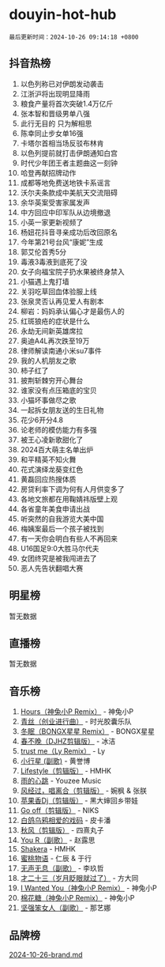 # douyin-hot-hub

`最后更新时间：2024-10-26 09:14:18 +0800`

## 抖音热榜

1. 以色列称已对伊朗发动袭击
1. 江浙沪将出现明显降雨
1. 粮食产量将首次突破1.4万亿斤
1. 张本智和晋级男单八强
1. 此行无目的 只为解相思
1. 陈幸同止步女单16强
1. 卡塔尔首相当场反驳布林肯
1. 以色列提前就打击伊朗通知白宫
1. 时代少年团王者主题曲这一刻钟
1. 哈登再献招牌动作
1. 成都等地免费送地铁卡系谣言
1. 沃尔夫条款成中美航天交流阻碍
1. 余华英案受害家属发声
1. 中方回应中印军队从边境撤退
1. 小英一家更新视频了
1. 杨妞花抖音寻亲成功后改回原名
1. 今年第21号台风“康妮”生成
1. 郭艾伦首秀5分
1. 毒液3毒液到底死了没
1. 女子向福宝院子扔水果被终身禁入
1. 小猫遇上鬼打墙
1. 关羽吃草回血体验服上线
1. 张泉灵否认再见爱人有剧本
1. 柳岩：妈妈承认偏心才是最伤人的
1. 红斑狼疮的症状是什么
1. 永劫无间新英雄席拉
1. 奥迪A4L再次跌至19万
1. 律师解读南通小米su7事件
1. 我的人机朋友之歌
1. 柿子红了
1. 披荆斩棘穷开心舞台
1. 谁家没有点压箱底的宝贝
1. 小猫坏事做尽之歌
1. 一起拆女朋友送的生日礼物
1. 花少6开分4.8
1. 论老师的模仿能力有多强
1. 被王心凌新歌甜化了
1. 2024百大萌主名单出炉
1. 和平精英不知火舞
1. 花式演绎龙葵变红色
1. 黄磊回应热搜体质
1. 房贷利率下调为何有人月供变多了
1. 各地文旅都在用鞠婧祎版壁上观
1. 各省童年美食申请出战
1. 听突然的自我游览大美中国
1. 梅姨案最后一个孩子被找到
1. 有一天你会明白有些人不再回来
1. U16国足9:0大胜马尔代夫
1. 女团终究是被我闯进去了
1. 恶人先告状翻唱大赛

## 明星榜

暂无数据

## 直播榜

暂无数据

## 音乐榜

1. [Hours（神兔小P Remix）](https://sf5-hl-cdn-tos.douyinstatic.com/obj/tos-cn-ve-2774/oUXHUn2Ui2yeCiTUvQNIdgAycsCBBCBytMlfZw) - 神兔小P
1. [青丝（创业进行曲）](https://sf6-cdn-tos.douyinstatic.com/obj/tos-cn-ve-2774/ooYARJB5iBRNhCOkDsS3BAKW91CIMoQfwzwKLi) - 时光胶囊乐队
1. [冬眠（BONGX星星 Remix）](https://sf5-hl-cdn-tos.douyinstatic.com/obj/tos-cn-ve-2774/oMCfFFoE3LwQ7agAgOIG4ieExqkeAsxNBEkLdz) - BONGX星星
1. [春不晚（DJHZ剪辑版）](https://sf3-cdn-tos.douyinstatic.com/obj/tos-cn-ve-2774/osEZa7YZ6wNo9QDABgfGFaCQKRQTNafsBJDnKt) - 冰洁
1. [trust me（Ly Remix）](https://sf5-hl-cdn-tos.douyinstatic.com/obj/tos-cn-ve-2774/oUo1M8fz5AfmMSExABQQKFE0eCMWgsiccfqrMA) - Ly
1. [小行星 (副歌)](https://sf5-hl-cdn-tos.douyinstatic.com/obj/tos-cn-ve-2774/oArWEvgkJwVsB0KMIw6iBsAoHAciIjJqzWeTQr) - 黄誉博
1. [Lifestyle（剪辑版）](https://sf3-cdn-tos.douyinstatic.com/obj/tos-cn-ve-2774/owfqGgjwG3V5lCLaAIezFMeg3LtuKNBaZKgzPV) - HMHK
1. [雨的心跳](https://sf5-hl-cdn-tos.douyinstatic.com/obj/tos-cn-ve-2774/o0vI5NZuiJgxWIQQFhXO0RTrsiIAsBSiMIECz) - Youzee Music
1. [风经过，唱离合（剪辑版）](https://sf3-cdn-tos.douyinstatic.com/obj/tos-cn-ve-2774/okllg5DG2MmUF3aiiDfBZx6ZLvfwOTtbCEAHyI) - 婉枫 & 张朕
1. [苹果香Dj（剪辑版）](https://sf5-hl-cdn-tos.douyinstatic.com/obj/tos-cn-ve-2774/oEeIEQbYGAOspCTRAIeYF4Ok8LgZ8NBaRe4ztR) - 黑大婶回乡带娃
1. [Go off（剪辑版）](https://sf6-cdn-tos.douyinstatic.com/obj/tos-cn-ve-2774/oYLJZTCGnIQBt2BsMBCFksOEMnDQesCr2gfZ7N) - NIKS
1. [白鸽乌鸦相爱的戏码](https://sf5-hl-cdn-tos.douyinstatic.com/obj/tos-cn-ve-2774/oMVVEf6eDAOmFtNtCsEqKpIorBDM8Nkg6TZRqC) - 皮卡潘
1. [秋风（剪辑版）](https://sf3-cdn-tos.douyinstatic.com/obj/tos-cn-ve-2774/ocGaU84LfAfzMd2wbXdQFpCGhBiXg82JNMRRie) - 四熹丸子
1. [You R（副歌）](https://sf3-cdn-tos.douyinstatic.com/obj/tos-cn-ve-2774/oc0MZn9aEfLkCFLIxKQQcgBjS9mBBuDttYPfZ1) - 赵露思
1. [Shakera](https://sf5-hl-cdn-tos.douyinstatic.com/obj/tos-cn-ve-2774/ocKtEBgQ8FiQCBDf3nj9Z9gEGEQ4fAZDYEocLY) - HMHK
1. [蜜桃物语](https://sf5-hl-cdn-tos.douyinstatic.com/obj/tos-cn-ve-2774/oIhOSCZtIACtYU4XQkngiW9kCBfVD1Fz9IYeqL) - 仁辰 & 于行
1. [无声无息（副歌）](https://sf3-cdn-tos.douyinstatic.com/obj/tos-cn-ve-2774/osmzBBdYMBoz2NHW7AYiZEErnITswCiYzuA3Nf) - 李玖哲
1. [才二十三（岁月眨眼就过了）](https://sf5-hl-cdn-tos.douyinstatic.com/obj/tos-cn-ve-2774/oYAvkTrUXEBMWYUbL3nl8i01MJ5skiIZASC2H) - 方大同
1. [I Wanted You（神兔小P Remix）](https://sf5-hl-cdn-tos.douyinstatic.com/obj/tos-cn-ve-2774/o4CAubmDQdZeEkstFnCvKIMDag8D2BSBOjfNuh) - 神兔小P
1. [棉花糖（神兔小P Remix）](https://sf5-hl-cdn-tos.douyinstatic.com/obj/tos-cn-ve-2774/o0pEDf1GaEfEYJ1FbgOAFCITQ1zeFD3kgBWGcG) - 神兔小P
1. [坚强笨女人（副歌）](https://sf3-cdn-tos.douyinstatic.com/obj/tos-cn-ve-2774/ospNInQiZvGWyBVg5zkNsAMct5uJIg1CrZiPL) - 那艺娜

## 品牌榜

[2024-10-26-brand.md](2024-10-26-brand.md)
